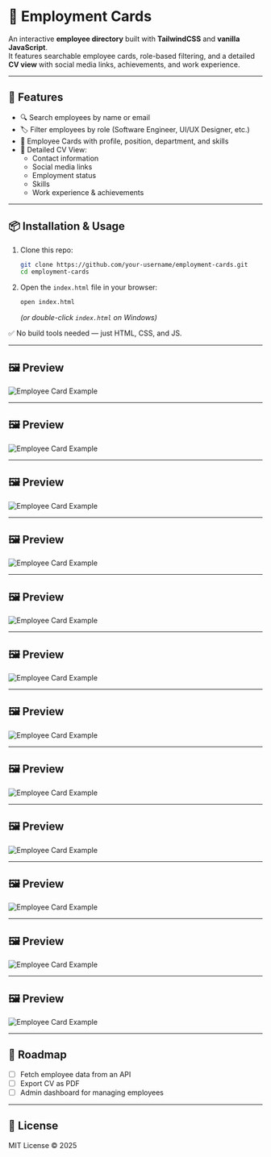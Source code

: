 # 📇 Employment Cards

An interactive **employee directory** built with **TailwindCSS** and **vanilla JavaScript**.  
It features searchable employee cards, role-based filtering, and a detailed **CV view** with social media links, achievements, and work experience.

---

## 🚀 Features

- 🔍 Search employees by name or email  
- 🏷️ Filter employees by role (Software Engineer, UI/UX Designer, etc.)  
- 📑 Employee Cards with profile, position, department, and skills  
- 📄 Detailed CV View:
  - Contact information  
  - Social media links  
  - Employment status  
  - Skills  
  - Work experience & achievements  

---

## 📦 Installation & Usage

1. Clone this repo:

   ```bash
   git clone https://github.com/your-username/employment-cards.git
   cd employment-cards
   ```

2. Open the `index.html` file in your browser:

   ```bash
   open index.html
   ```

   *(or double-click `index.html` on Windows)*

✅ No build tools needed — just HTML, CSS, and JS.

---

## 🖼️ Preview

![Employee Card Example]('doc/1.png')

---


## 🖼️ Preview

![Employee Card Example]('doc/2.png')

---


## 🖼️ Preview

![Employee Card Example]('doc/3.png')

---


## 🖼️ Preview

![Employee Card Example]('doc/4.png')

---


## 🖼️ Preview

![Employee Card Example]('doc/5.png')

---


## 🖼️ Preview

![Employee Card Example]('doc/6.png')

---


## 🖼️ Preview

![Employee Card Example]('doc/7.png')

---


## 🖼️ Preview

![Employee Card Example]('doc/8.png')

---


## 🖼️ Preview

![Employee Card Example]('doc/9.png')

---


## 🖼️ Preview

![Employee Card Example]('doc/10.png')

---


## 🖼️ Preview

![Employee Card Example]('doc/11.png')

---


## 🖼️ Preview

![Employee Card Example]('doc/12.png')

---

## 📌 Roadmap

- [ ] Fetch employee data from an API  
- [ ] Export CV as PDF  
- [ ] Admin dashboard for managing employees  

---

## 📄 License

MIT License © 2025
